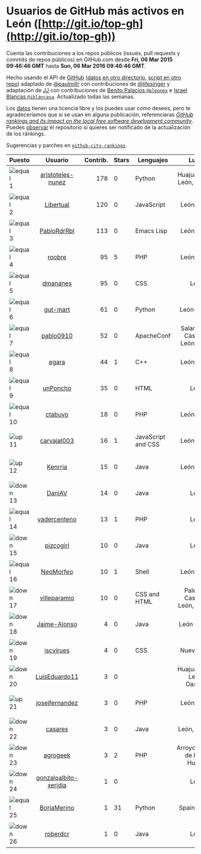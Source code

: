 
# Usuarios de GitHub más activos en León ([http://git.io/top-gh](http://git.io/top-gh))



  Cuenta las contribuciones a los repos públicos (issues, pull requests y commits de repos públicos) en GitHub.com desde  **Fri, 06 Mar 2015 09:46:46 GMT** hasta **Sun, 06 Mar 2016 09:46:46 GMT**.

  Hecho usando el API de [GitHub](http://github.com) ([datos en otro directorio](https://github.com/JJ/top-github-users-data/tree/master/data), [script en otro repo](https://github.com/JJ/github-city-rankings/blob/master/get-city.coffee)) adaptado de [@paulmillr](https://github.com/paulmillr) con contribuciones de [@lifesinger](https://github.com/lifesinger) y adaptación de [JJ](http://jj.github.io) con contribuciones de [Benito Palacios `@pleonex`](http://github.com/pleonex) e [Israel Blancas `@iblancasa`](https://github.com/iblancasa). Actualizado todas las semanas.

  Los [datos](https://github.com/JJ/top-github-users-data/tree/master/data) tienen una licencia libre y los puedes usar como desees, pero te agradeceríamos que si se usan en alguna publicación, referenciaras [*GitHub rankings and its impact on the local free software development community*](https://thewinnower.com/papers/github-rankings-and-its-impact-on-the-local-free-software-development-community). Puedes [observar](https://github.com/JJ/top-github-users-data/subscription) el repositorio si quieres ser notificado de la actualización de los ránkings.

  Sugerencias y parches en [`github-city-rankings`](http://github.com/JJ/github-city-rankings).


| Puesto   |  Usuario  |Contrib.| Stars | Lenguajes   |      Lugar      |  Avatar  |
|----------|:---------:|-------:|-------|-------------|:---------------:|----------|
|![equal](https://raw.githubusercontent.com/JJ/github-city-rankings/master/img/equal.gif) 1 | [aristoteles-nunez](https://github.com/aristoteles-nunez) | 178 | 0 | Python | Huajuapan de León, Oaxaca | <img src='https://avatars1.githubusercontent.com/u/12948594?v=3&s=64' width="64" title='Aristóteles Federico Núñez Juárez'> |
|![equal](https://raw.githubusercontent.com/JJ/github-city-rankings/master/img/equal.gif) 2 | [Libertual](https://github.com/Libertual) | 120 | 0 | JavaScript | León, Spain | <img src='https://avatars2.githubusercontent.com/u/9809302?v=3&s=64' width="64" title='Pedro Macías'> |
|![equal](https://raw.githubusercontent.com/JJ/github-city-rankings/master/img/equal.gif) 3 | [PabloRdrRbl](https://github.com/PabloRdrRbl) | 113 | 0 | Emacs Lisp | León, Spain | <img src='https://avatars2.githubusercontent.com/u/7204331?v=3&s=64' width="64" title='Pablo Rodríguez Robles'> |
|![equal](https://raw.githubusercontent.com/JJ/github-city-rankings/master/img/equal.gif) 4 | [roobre](https://github.com/roobre) | 95 | 5 | PHP | León, Spain | <img src='https://avatars1.githubusercontent.com/u/969721?v=3&s=64' width="64" title='Roberto Santalla'> |
|![equal](https://raw.githubusercontent.com/JJ/github-city-rankings/master/img/equal.gif) 5 | [dmananes](https://github.com/dmananes) | 95 | 0 | CSS | León | <img src='https://avatars3.githubusercontent.com/u/6003619?v=3&s=64' width="64" title='David MC'> |
|![equal](https://raw.githubusercontent.com/JJ/github-city-rankings/master/img/equal.gif) 6 | [gut-mart](https://github.com/gut-mart) | 61 | 0 | Python | León(Spain) | <img src='https://avatars0.githubusercontent.com/u/11340293?v=3&s=64' width="64" title='gut-mart'> |
|![equal](https://raw.githubusercontent.com/JJ/github-city-rankings/master/img/equal.gif) 7 | [pablo0910](https://github.com/pablo0910) | 52 | 0 | ApacheConf | Salamanca, Castilla y León, Spain | <img src='https://avatars2.githubusercontent.com/u/10597157?v=3&s=64' width="64" title='Pablo Jimenez Tocino'> |
|![equal](https://raw.githubusercontent.com/JJ/github-city-rankings/master/img/equal.gif) 8 | [egara](https://github.com/egara) | 44 | 1 | C++ | León, Spain | <img src='https://avatars3.githubusercontent.com/u/13696843?v=3&s=64' width="64" title='Eloy García Almadén'> |
|![equal](https://raw.githubusercontent.com/JJ/github-city-rankings/master/img/equal.gif) 9 | [unPoncho](https://github.com/unPoncho) | 35 | 0 | HTML | León | <img src='https://avatars1.githubusercontent.com/u/1320670?v=3&s=64' width="64" title='Alfonso Sánchez González'> |
|![equal](https://raw.githubusercontent.com/JJ/github-city-rankings/master/img/equal.gif) 10 | [ctabuyo](https://github.com/ctabuyo) | 18 | 0 | PHP | León, Spain | <img src='https://avatars2.githubusercontent.com/u/13765677?v=3&s=64' width="64" title='Cristian Tabuyo'> |
|![up](https://raw.githubusercontent.com/JJ/github-city-rankings/master/img/up.gif) 11 | [carvajal003](https://github.com/carvajal003) | 16 | 1 | JavaScript and CSS | León, Spain | <img src='https://avatars1.githubusercontent.com/u/11072825?v=3&s=64' width="64" title='Joseph Carvajal Deffitt'> |
|![up](https://raw.githubusercontent.com/JJ/github-city-rankings/master/img/up.gif) 12 | [Kenrria](https://github.com/Kenrria) | 15 | 0 | Java | León, Spain | <img src='https://avatars1.githubusercontent.com/u/17657793?v=3&s=64' width="64" title=''> |
|![down](https://raw.githubusercontent.com/JJ/github-city-rankings/master/img/down.gif) 13 | [DaniAV](https://github.com/DaniAV) | 14 | 0 | Java | León | <img src='https://avatars0.githubusercontent.com/u/8928270?v=3&s=64' width="64" title='Daniel'> |
|![equal](https://raw.githubusercontent.com/JJ/github-city-rankings/master/img/equal.gif) 14 | [yadercenteno](https://github.com/yadercenteno) | 13 | 1 | PHP | León | <img src='https://avatars1.githubusercontent.com/u/5580771?v=3&s=64' width="64" title='Yader Centeno'> |
|![down](https://raw.githubusercontent.com/JJ/github-city-rankings/master/img/down.gif) 15 | [pizcogirl](https://github.com/pizcogirl) | 10 | 0 | Java | León | <img src='https://avatars1.githubusercontent.com/u/8928281?v=3&s=64' width="64" title='Julia Zuara Jimenez'> |
|![equal](https://raw.githubusercontent.com/JJ/github-city-rankings/master/img/equal.gif) 16 | [NeoMorfeo](https://github.com/NeoMorfeo) | 10 | 1 | Shell | León, Spain | <img src='https://avatars1.githubusercontent.com/u/3766333?v=3&s=64' width="64" title='Guillermo Santos Melgar'> |
|![down](https://raw.githubusercontent.com/JJ/github-city-rankings/master/img/down.gif) 17 | [villeparamio](https://github.com/villeparamio) | 10 | 0 | CSS and HTML | Palencia, Castilla y León, España | <img src='https://avatars1.githubusercontent.com/u/16100827?v=3&s=64' width="64" title='David Paramio Calvo'> |
|![down](https://raw.githubusercontent.com/JJ/github-city-rankings/master/img/down.gif) 18 | [Jaime-Alonso](https://github.com/Jaime-Alonso) | 4 | 0 | Java | León (Spain) | <img src='https://avatars1.githubusercontent.com/u/6524034?v=3&s=64' width="64" title='Jaime Alonso'> |
|![down](https://raw.githubusercontent.com/JJ/github-city-rankings/master/img/down.gif) 19 | [iscvirues](https://github.com/iscvirues) | 4 | 0 | CSS | Nuevo León | <img src='https://avatars0.githubusercontent.com/u/4825757?v=3&s=64' width="64" title='Alex Gomez'> |
|![down](https://raw.githubusercontent.com/JJ/github-city-rankings/master/img/down.gif) 20 | [LuisEduardo11](https://github.com/LuisEduardo11) | 3 | 0 |  | Huajuapan de León , Oaxaca. | <img src='https://avatars0.githubusercontent.com/u/12647953?v=3&s=64' width="64" title='Luis Eduardo Ramírez López'> |
|![up](https://raw.githubusercontent.com/JJ/github-city-rankings/master/img/up.gif) 21 | [josejfernandez](https://github.com/josejfernandez) | 3 | 0 | PHP | León, Spain | <img src='https://avatars1.githubusercontent.com/u/1663138?v=3&s=64' width="64" title='Jose J. Fernández'> |
|![down](https://raw.githubusercontent.com/JJ/github-city-rankings/master/img/down.gif) 22 | [casares](https://github.com/casares) | 3 | 0 | Java | León, España | <img src='https://avatars0.githubusercontent.com/u/11679030?v=3&s=64' width="64" title='Carlos J. Casares'> |
|![down](https://raw.githubusercontent.com/JJ/github-city-rankings/master/img/down.gif) 23 | [agrogeek](https://github.com/agrogeek) | 3 | 2 | PHP | Arroyomolinos de León, Huelva | <img src='https://avatars3.githubusercontent.com/u/69480?v=3&s=64' width="64" title='Sebas MGC'> |
|![down](https://raw.githubusercontent.com/JJ/github-city-rankings/master/img/down.gif) 24 | [gonzaloalbito-xeridia](https://github.com/gonzaloalbito-xeridia) | 1 | 0 |  | León | <img src='https://avatars1.githubusercontent.com/u/14160328?v=3&s=64' width="64" title='Gonzalo Albito'> |
|![equal](https://raw.githubusercontent.com/JJ/github-city-rankings/master/img/equal.gif) 25 | [BorjaMerino](https://github.com/BorjaMerino) | 1 | 31 | Python | Spain (León) | <img src='https://avatars2.githubusercontent.com/u/1701534?v=3&s=64' width="64" title='Borja Merino'> |
|![down](https://raw.githubusercontent.com/JJ/github-city-rankings/master/img/down.gif) 26 | [roberdcr](https://github.com/roberdcr) | 1 | 0 | Java | León | <img src='https://avatars1.githubusercontent.com/u/6849195?v=3&s=64' width="64" title='Rober de Castro'> |
